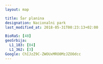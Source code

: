 ```yaml
---
layout: map

title: Šar planina
designation: Nacionalni park
last_modified_at: 2018-05-31T00:23:13+02:00

BioRaS: [48]
geoSrbija:
  L1_183: [84]
  L1_362: [3]
Google: ChIJzZ9C-ZWOUxMRO0MzJZOOdcc
---
```

